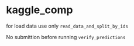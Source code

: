 # kaggle_comp

for load data use only ```read_data_and_split_by_ids```

No submittion before running ```verify_predictions```
